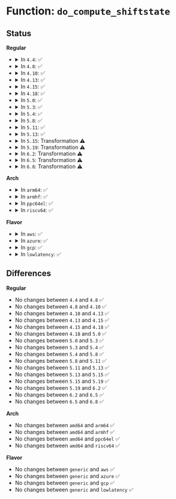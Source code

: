 # Function: <code>do_compute_shiftstate</code>

## Status
<b>Regular</b>
<ul>
<li>
<details>
<summary>In <code>4.4</code>: ✅</summary>

```c
void do_compute_shiftstate();
```

**Collision:** Unique Static

**Inline:** No

**Transformation:** False

**Instances:**

```
In drivers/tty/vt/keyboard.c (ffffffff814f2070)
Location: drivers/tty/vt/keyboard.c:367
Inline: False
Direct callers:
  - drivers/tty/vt/keyboard.c:fn_null
  - drivers/tty/vt/keyboard.c:kbd_event
  - drivers/tty/vt/keyboard.c:compute_shiftstate
  - drivers/tty/vt/keyboard.c:vt_do_kdskbmode
  - drivers/tty/vt/keyboard.c:vt_do_kdskbmode
  - drivers/tty/vt/keyboard.c:vt_do_kdsk_ioctl
```
**Symbols:**

```
ffffffff814f2070-ffffffff814f211b: do_compute_shiftstate (STB_LOCAL)
```
</details>
</li>
<li>
<details>
<summary>In <code>4.8</code>: ✅</summary>

```c
void do_compute_shiftstate();
```

**Collision:** Unique Static

**Inline:** No

**Transformation:** False

**Instances:**

```
In drivers/tty/vt/keyboard.c (ffffffff81542c80)
Location: drivers/tty/vt/keyboard.c:367
Inline: False
Direct callers:
  - drivers/tty/vt/keyboard.c:vt_do_kdsk_ioctl
  - drivers/tty/vt/keyboard.c:vt_do_kdskbmode
  - drivers/tty/vt/keyboard.c:vt_do_kdskbmode
  - drivers/tty/vt/keyboard.c:kbd_event
  - drivers/tty/vt/keyboard.c:fn_null
  - drivers/tty/vt/keyboard.c:compute_shiftstate
```
**Symbols:**

```
ffffffff81542c80-ffffffff81542d2f: do_compute_shiftstate (STB_LOCAL)
```
</details>
</li>
<li>
<details>
<summary>In <code>4.10</code>: ✅</summary>

```c
void do_compute_shiftstate();
```

**Collision:** Unique Static

**Inline:** No

**Transformation:** False

**Instances:**

```
In drivers/tty/vt/keyboard.c (ffffffff8156f2c0)
Location: drivers/tty/vt/keyboard.c:367
Inline: False
Direct callers:
  - drivers/tty/vt/keyboard.c:vt_do_kdsk_ioctl
  - drivers/tty/vt/keyboard.c:vt_do_kdskbmode
  - drivers/tty/vt/keyboard.c:vt_do_kdskbmode
  - drivers/tty/vt/keyboard.c:kbd_event
  - drivers/tty/vt/keyboard.c:fn_null
  - drivers/tty/vt/keyboard.c:compute_shiftstate
```
**Symbols:**

```
ffffffff8156f2c0-ffffffff8156f36f: do_compute_shiftstate (STB_LOCAL)
```
</details>
</li>
<li>
<details>
<summary>In <code>4.13</code>: ✅</summary>

```c
void do_compute_shiftstate();
```

**Collision:** Unique Static

**Inline:** No

**Transformation:** False

**Instances:**

```
In drivers/tty/vt/keyboard.c (ffffffff81583840)
Location: drivers/tty/vt/keyboard.c:368
Inline: False
Direct callers:
  - drivers/tty/vt/keyboard.c:vt_do_kdsk_ioctl
  - drivers/tty/vt/keyboard.c:vt_do_kdskbmode
  - drivers/tty/vt/keyboard.c:vt_do_kdskbmode
  - drivers/tty/vt/keyboard.c:kbd_event
  - drivers/tty/vt/keyboard.c:fn_null
  - drivers/tty/vt/keyboard.c:compute_shiftstate
```
**Symbols:**

```
ffffffff81583840-ffffffff815838ed: do_compute_shiftstate (STB_LOCAL)
```
</details>
</li>
<li>
<details>
<summary>In <code>4.15</code>: ✅</summary>

```c
void do_compute_shiftstate();
```

**Collision:** Unique Static

**Inline:** No

**Transformation:** False

**Instances:**

```
In drivers/tty/vt/keyboard.c (ffffffff815e8340)
Location: drivers/tty/vt/keyboard.c:369
Inline: False
Direct callers:
  - drivers/tty/vt/keyboard.c:vt_do_kdsk_ioctl
  - drivers/tty/vt/keyboard.c:vt_do_kdskbmode
  - drivers/tty/vt/keyboard.c:vt_do_kdskbmode
  - drivers/tty/vt/keyboard.c:kbd_event
  - drivers/tty/vt/keyboard.c:fn_null
  - drivers/tty/vt/keyboard.c:compute_shiftstate
```
**Symbols:**

```
ffffffff815e8340-ffffffff815e83ed: do_compute_shiftstate (STB_LOCAL)
```
</details>
</li>
<li>
<details>
<summary>In <code>4.18</code>: ✅</summary>

```c
void do_compute_shiftstate();
```

**Collision:** Unique Static

**Inline:** No

**Transformation:** False

**Instances:**

```
In drivers/tty/vt/keyboard.c (ffffffff81621590)
Location: drivers/tty/vt/keyboard.c:369
Inline: False
Direct callers:
  - drivers/tty/vt/keyboard.c:vt_do_kdsk_ioctl
  - drivers/tty/vt/keyboard.c:vt_do_kdskbmode
  - drivers/tty/vt/keyboard.c:vt_do_kdskbmode
  - drivers/tty/vt/keyboard.c:kbd_event
  - drivers/tty/vt/keyboard.c:fn_null
  - drivers/tty/vt/keyboard.c:compute_shiftstate
```
**Symbols:**

```
ffffffff81621590-ffffffff8162163d: do_compute_shiftstate (STB_LOCAL)
```
</details>
</li>
<li>
<details>
<summary>In <code>5.0</code>: ✅</summary>

```c
void do_compute_shiftstate();
```

**Collision:** Unique Static

**Inline:** No

**Transformation:** False

**Instances:**

```
In drivers/tty/vt/keyboard.c (ffffffff8163ea70)
Location: drivers/tty/vt/keyboard.c:369
Inline: False
Direct callers:
  - drivers/tty/vt/keyboard.c:vt_do_kdsk_ioctl
  - drivers/tty/vt/keyboard.c:vt_do_kdskbmode
  - drivers/tty/vt/keyboard.c:vt_do_kdskbmode
  - drivers/tty/vt/keyboard.c:kbd_event
  - drivers/tty/vt/keyboard.c:fn_null
  - drivers/tty/vt/keyboard.c:compute_shiftstate
```
**Symbols:**

```
ffffffff8163ea70-ffffffff8163eb1d: do_compute_shiftstate (STB_LOCAL)
```
</details>
</li>
<li>
<details>
<summary>In <code>5.3</code>: ✅</summary>

```c
void do_compute_shiftstate();
```

**Collision:** Unique Static

**Inline:** No

**Transformation:** False

**Instances:**

```
In drivers/tty/vt/keyboard.c (ffffffff81672fc0)
Location: drivers/tty/vt/keyboard.c:370
Inline: False
Direct callers:
  - drivers/tty/vt/keyboard.c:vt_do_kdsk_ioctl
  - drivers/tty/vt/keyboard.c:vt_do_kdskbmode
  - drivers/tty/vt/keyboard.c:vt_do_kdskbmode
  - drivers/tty/vt/keyboard.c:kbd_keycode
  - drivers/tty/vt/keyboard.c:fn_null
  - drivers/tty/vt/keyboard.c:compute_shiftstate
```
**Symbols:**

```
ffffffff81672fc0-ffffffff81673069: do_compute_shiftstate (STB_LOCAL)
```
</details>
</li>
<li>
<details>
<summary>In <code>5.4</code>: ✅</summary>

```c
void do_compute_shiftstate();
```

**Collision:** Unique Static

**Inline:** No

**Transformation:** False

**Instances:**

```
In drivers/tty/vt/keyboard.c (ffffffff81695740)
Location: drivers/tty/vt/keyboard.c:370
Inline: False
Direct callers:
  - drivers/tty/vt/keyboard.c:vt_do_kdsk_ioctl
  - drivers/tty/vt/keyboard.c:vt_do_kdskbmode
  - drivers/tty/vt/keyboard.c:vt_do_kdskbmode
  - drivers/tty/vt/keyboard.c:kbd_keycode
  - drivers/tty/vt/keyboard.c:fn_null
  - drivers/tty/vt/keyboard.c:compute_shiftstate
```
**Symbols:**

```
ffffffff81695740-ffffffff816957e9: do_compute_shiftstate (STB_LOCAL)
```
</details>
</li>
<li>
<details>
<summary>In <code>5.8</code>: ✅</summary>

```c
void do_compute_shiftstate();
```

**Collision:** Unique Static

**Inline:** No

**Transformation:** False

**Instances:**

```
In drivers/tty/vt/keyboard.c (ffffffff81748070)
Location: drivers/tty/vt/keyboard.c:374
Inline: False
Direct callers:
  - drivers/tty/vt/keyboard.c:vt_do_kdsk_ioctl
  - drivers/tty/vt/keyboard.c:vt_do_kdskbmode
  - drivers/tty/vt/keyboard.c:vt_do_kdskbmode
  - drivers/tty/vt/keyboard.c:kbd_keycode
  - drivers/tty/vt/keyboard.c:fn_null
  - drivers/tty/vt/keyboard.c:compute_shiftstate
```
**Symbols:**

```
ffffffff81748070-ffffffff81748119: do_compute_shiftstate (STB_LOCAL)
```
</details>
</li>
<li>
<details>
<summary>In <code>5.11</code>: ✅</summary>

```c
void do_compute_shiftstate();
```

**Collision:** Unique Static

**Inline:** No

**Transformation:** False

**Instances:**

```
In drivers/tty/vt/keyboard.c (ffffffff817639c0)
Location: drivers/tty/vt/keyboard.c:382
Inline: False
Direct callers:
  - drivers/tty/vt/keyboard.c:vt_kdskbent
  - drivers/tty/vt/keyboard.c:vt_do_kdskbmode
  - drivers/tty/vt/keyboard.c:vt_do_kdskbmode
  - drivers/tty/vt/keyboard.c:kbd_keycode
  - drivers/tty/vt/keyboard.c:fn_null
  - drivers/tty/vt/keyboard.c:compute_shiftstate
```
**Symbols:**

```
ffffffff817639c0-ffffffff81763a69: do_compute_shiftstate (STB_LOCAL)
```
</details>
</li>
<li>
<details>
<summary>In <code>5.13</code>: ✅</summary>

```c
void do_compute_shiftstate();
```

**Collision:** Unique Static

**Inline:** No

**Transformation:** False

**Instances:**

```
In drivers/tty/vt/keyboard.c (ffffffff81748150)
Location: drivers/tty/vt/keyboard.c:391
Inline: False
Direct callers:
  - drivers/tty/vt/keyboard.c:vt_kdskbent
  - drivers/tty/vt/keyboard.c:vt_do_kdskbmode
  - drivers/tty/vt/keyboard.c:vt_do_kdskbmode
  - drivers/tty/vt/keyboard.c:kbd_keycode
  - drivers/tty/vt/keyboard.c:fn_null
  - drivers/tty/vt/keyboard.c:vt_set_leds_compute_shiftstate
```
**Symbols:**

```
ffffffff81748150-ffffffff81748201: do_compute_shiftstate (STB_LOCAL)
```
</details>
</li>
<li>
<details>
<summary>In <code>5.15</code>: Transformation ⚠️</summary>

```c
void do_compute_shiftstate();
```

**Collision:** Unique Static

**Inline:** No

**Transformation:** True

**Instances:**

```
In drivers/tty/vt/keyboard.c (0)
Location: drivers/tty/vt/keyboard.c:391
Inline: False
Direct callers:
  - drivers/tty/vt/keyboard.c:vt_kdskbent
  - drivers/tty/vt/keyboard.c:vt_do_kdskbmode
  - drivers/tty/vt/keyboard.c:vt_do_kdskbmode
  - drivers/tty/vt/keyboard.c:kbd_keycode
  - drivers/tty/vt/keyboard.c:fn_null
  - drivers/tty/vt/keyboard.c:vt_set_leds_compute_shiftstate
```
**Symbols:**

```
ffffffff817c9370-ffffffff817c948e: do_compute_shiftstate (STB_LOCAL)
ffffffff81cf9422-ffffffff81cf943c: do_compute_shiftstate.cold (STB_LOCAL)
```
</details>
</li>
<li>
<details>
<summary>In <code>5.19</code>: Transformation ⚠️</summary>

```c
void do_compute_shiftstate();
```

**Collision:** Unique Static

**Inline:** No

**Transformation:** True

**Instances:**

```
In drivers/tty/vt/keyboard.c (0)
Location: drivers/tty/vt/keyboard.c:392
Inline: False
Direct callers:
  - drivers/tty/vt/keyboard.c:vt_kdskbent
  - drivers/tty/vt/keyboard.c:vt_do_kdskbmode
  - drivers/tty/vt/keyboard.c:vt_do_kdskbmode
  - drivers/tty/vt/keyboard.c:kbd_keycode
  - drivers/tty/vt/keyboard.c:fn_null
  - drivers/tty/vt/keyboard.c:vt_set_leds_compute_shiftstate
```
**Symbols:**

```
ffffffff819068e0-ffffffff81906a1c: do_compute_shiftstate (STB_LOCAL)
ffffffff81ec15fc-ffffffff81ec1616: do_compute_shiftstate.cold (STB_LOCAL)
```
</details>
</li>
<li>
<details>
<summary>In <code>6.2</code>: Transformation ⚠️</summary>

```c
void do_compute_shiftstate();
```

**Collision:** Unique Static

**Inline:** No

**Transformation:** True

**Instances:**

```
In drivers/tty/vt/keyboard.c (0)
Location: drivers/tty/vt/keyboard.c:392
Inline: False
Direct callers:
  - drivers/tty/vt/keyboard.c:vt_kdskbent
  - drivers/tty/vt/keyboard.c:vt_do_kdskbmode
  - drivers/tty/vt/keyboard.c:vt_do_kdskbmode
  - drivers/tty/vt/keyboard.c:kbd_keycode
  - drivers/tty/vt/keyboard.c:fn_null
  - drivers/tty/vt/keyboard.c:vt_set_leds_compute_shiftstate
```
**Symbols:**

```
ffffffff81a5fd90-ffffffff81a5fe9c: do_compute_shiftstate (STB_LOCAL)
ffffffff820956d3-ffffffff820956ed: do_compute_shiftstate.cold (STB_LOCAL)
```
</details>
</li>
<li>
<details>
<summary>In <code>6.5</code>: Transformation ⚠️</summary>

```c
void do_compute_shiftstate();
```

**Collision:** Unique Static

**Inline:** No

**Transformation:** True

**Instances:**

```
In drivers/tty/vt/keyboard.c (0)
Location: drivers/tty/vt/keyboard.c:392
Inline: False
Direct callers:
  - drivers/tty/vt/keyboard.c:vt_kdskbent
  - drivers/tty/vt/keyboard.c:vt_do_kdskbmode
  - drivers/tty/vt/keyboard.c:vt_do_kdskbmode
  - drivers/tty/vt/keyboard.c:kbd_keycode
  - drivers/tty/vt/keyboard.c:fn_null
  - drivers/tty/vt/keyboard.c:vt_set_leds_compute_shiftstate
```
**Symbols:**

```
ffffffff81aaa450-ffffffff81aaa54c: do_compute_shiftstate (STB_LOCAL)
ffffffff82116522-ffffffff8211653c: do_compute_shiftstate.cold (STB_LOCAL)
```
</details>
</li>
<li>
<details>
<summary>In <code>6.8</code>: Transformation ⚠️</summary>

```c
void do_compute_shiftstate();
```

**Collision:** Unique Static

**Inline:** No

**Transformation:** True

**Instances:**

```
In drivers/tty/vt/keyboard.c (0)
Location: drivers/tty/vt/keyboard.c:392
Inline: False
Direct callers:
  - drivers/tty/vt/keyboard.c:vt_kdskbent
  - drivers/tty/vt/keyboard.c:vt_do_kdskbmode
  - drivers/tty/vt/keyboard.c:vt_do_kdskbmode
  - drivers/tty/vt/keyboard.c:kbd_keycode
  - drivers/tty/vt/keyboard.c:fn_null
  - drivers/tty/vt/keyboard.c:vt_set_leds_compute_shiftstate
```
**Symbols:**

```
ffffffff81afceb0-ffffffff81afcfac: do_compute_shiftstate (STB_LOCAL)
ffffffff821f4234-ffffffff821f424e: do_compute_shiftstate.cold (STB_LOCAL)
```
</details>
</li>
</ul>
<b>Arch</b>
<ul>
<li>
<details>
<summary>In <code>arm64</code>: ✅</summary>

```c
void do_compute_shiftstate();
```

**Collision:** Unique Static

**Inline:** No

**Transformation:** False

**Instances:**

```
In drivers/tty/vt/keyboard.c (ffff800010869c78)
Location: drivers/tty/vt/keyboard.c:370
Inline: False
Direct callers:
  - drivers/tty/vt/keyboard.c:vt_do_kdsk_ioctl
  - drivers/tty/vt/keyboard.c:vt_do_kdskbmode
  - drivers/tty/vt/keyboard.c:vt_do_kdskbmode
  - drivers/tty/vt/keyboard.c:fn_null
  - drivers/tty/vt/keyboard.c:compute_shiftstate
```
**Symbols:**

```
ffff800010869c78-ffff800010869d60: do_compute_shiftstate (STB_LOCAL)
```
</details>
</li>
<li>
<details>
<summary>In <code>armhf</code>: ✅</summary>

```c
void do_compute_shiftstate();
```

**Collision:** Unique Static

**Inline:** No

**Transformation:** False

**Instances:**

```
In drivers/tty/vt/keyboard.c (c096eecc)
Location: drivers/tty/vt/keyboard.c:370
Inline: False
Direct callers:
  - drivers/tty/vt/keyboard.c:vt_do_kdsk_ioctl
  - drivers/tty/vt/keyboard.c:vt_do_kdskbmode
  - drivers/tty/vt/keyboard.c:vt_do_kdskbmode
  - drivers/tty/vt/keyboard.c:kbd_keycode
  - drivers/tty/vt/keyboard.c:fn_null
  - drivers/tty/vt/keyboard.c:compute_shiftstate
```
**Symbols:**

```
c096eecc-c096ef98: do_compute_shiftstate (STB_LOCAL)
```
</details>
</li>
<li>
<details>
<summary>In <code>ppc64el</code>: ✅</summary>

```c
void do_compute_shiftstate();
```

**Collision:** Unique Static

**Inline:** No

**Transformation:** False

**Instances:**

```
In drivers/tty/vt/keyboard.c (c000000000909e30)
Location: drivers/tty/vt/keyboard.c:370
Inline: False
Direct callers:
  - drivers/tty/vt/keyboard.c:vt_do_kdsk_ioctl
  - drivers/tty/vt/keyboard.c:vt_do_kdskbmode
  - drivers/tty/vt/keyboard.c:vt_do_kdskbmode
  - drivers/tty/vt/keyboard.c:kbd_keycode
  - drivers/tty/vt/keyboard.c:fn_null
  - drivers/tty/vt/keyboard.c:compute_shiftstate
```
**Symbols:**

```
c000000000909e30-c000000000909f7c: do_compute_shiftstate (STB_LOCAL)
```
</details>
</li>
<li>
<details>
<summary>In <code>riscv64</code>: ✅</summary>

```c
void do_compute_shiftstate();
```

**Collision:** Unique Static

**Inline:** No

**Transformation:** False

**Instances:**

```
In drivers/tty/vt/keyboard.c (ffffffe00053ea92)
Location: drivers/tty/vt/keyboard.c:370
Inline: False
Direct callers:
  - drivers/tty/vt/keyboard.c:vt_do_kdsk_ioctl
  - drivers/tty/vt/keyboard.c:vt_do_kdskbmode
  - drivers/tty/vt/keyboard.c:vt_do_kdskbmode
  - drivers/tty/vt/keyboard.c:fn_null
  - drivers/tty/vt/keyboard.c:compute_shiftstate
```
**Symbols:**

```
ffffffe00053ea92-ffffffe00053eb96: do_compute_shiftstate (STB_LOCAL)
```
</details>
</li>
</ul>
<b>Flavor</b>
<ul>
<li>
<details>
<summary>In <code>aws</code>: ✅</summary>

```c
void do_compute_shiftstate();
```

**Collision:** Unique Static

**Inline:** No

**Transformation:** False

**Instances:**

```
In drivers/tty/vt/keyboard.c (ffffffff8165b1a0)
Location: drivers/tty/vt/keyboard.c:370
Inline: False
Direct callers:
  - drivers/tty/vt/keyboard.c:vt_do_kdsk_ioctl
  - drivers/tty/vt/keyboard.c:vt_do_kdskbmode
  - drivers/tty/vt/keyboard.c:vt_do_kdskbmode
  - drivers/tty/vt/keyboard.c:kbd_keycode
  - drivers/tty/vt/keyboard.c:fn_null
  - drivers/tty/vt/keyboard.c:compute_shiftstate
```
**Symbols:**

```
ffffffff8165b1a0-ffffffff8165b249: do_compute_shiftstate (STB_LOCAL)
```
</details>
</li>
<li>
<details>
<summary>In <code>azure</code>: ✅</summary>

```c
void do_compute_shiftstate();
```

**Collision:** Unique Static

**Inline:** No

**Transformation:** False

**Instances:**

```
In drivers/tty/vt/keyboard.c (ffffffff8163b520)
Location: drivers/tty/vt/keyboard.c:370
Inline: False
Direct callers:
  - drivers/tty/vt/keyboard.c:vt_do_kdsk_ioctl
  - drivers/tty/vt/keyboard.c:vt_do_kdskbmode
  - drivers/tty/vt/keyboard.c:vt_do_kdskbmode
  - drivers/tty/vt/keyboard.c:kbd_keycode
  - drivers/tty/vt/keyboard.c:fn_null
  - drivers/tty/vt/keyboard.c:compute_shiftstate
```
**Symbols:**

```
ffffffff8163b520-ffffffff8163b5c9: do_compute_shiftstate (STB_LOCAL)
```
</details>
</li>
<li>
<details>
<summary>In <code>gcp</code>: ✅</summary>

```c
void do_compute_shiftstate();
```

**Collision:** Unique Static

**Inline:** No

**Transformation:** False

**Instances:**

```
In drivers/tty/vt/keyboard.c (ffffffff81689580)
Location: drivers/tty/vt/keyboard.c:370
Inline: False
Direct callers:
  - drivers/tty/vt/keyboard.c:vt_do_kdsk_ioctl
  - drivers/tty/vt/keyboard.c:vt_do_kdskbmode
  - drivers/tty/vt/keyboard.c:vt_do_kdskbmode
  - drivers/tty/vt/keyboard.c:kbd_keycode
  - drivers/tty/vt/keyboard.c:fn_null
  - drivers/tty/vt/keyboard.c:compute_shiftstate
```
**Symbols:**

```
ffffffff81689580-ffffffff81689629: do_compute_shiftstate (STB_LOCAL)
```
</details>
</li>
<li>
<details>
<summary>In <code>lowlatency</code>: ✅</summary>

```c
void do_compute_shiftstate();
```

**Collision:** Unique Static

**Inline:** No

**Transformation:** False

**Instances:**

```
In drivers/tty/vt/keyboard.c (ffffffff816a3be0)
Location: drivers/tty/vt/keyboard.c:370
Inline: False
Direct callers:
  - drivers/tty/vt/keyboard.c:vt_do_kdsk_ioctl
  - drivers/tty/vt/keyboard.c:vt_do_kdskbmode
  - drivers/tty/vt/keyboard.c:vt_do_kdskbmode
  - drivers/tty/vt/keyboard.c:kbd_keycode
  - drivers/tty/vt/keyboard.c:fn_null
  - drivers/tty/vt/keyboard.c:compute_shiftstate
```
**Symbols:**

```
ffffffff816a3be0-ffffffff816a3c89: do_compute_shiftstate (STB_LOCAL)
```
</details>
</li>
</ul>

## Differences
<b>Regular</b>
<ul>
<li>
No changes between <code>4.4</code> and <code>4.8</code> ✅
</li>
<li>
No changes between <code>4.8</code> and <code>4.10</code> ✅
</li>
<li>
No changes between <code>4.10</code> and <code>4.13</code> ✅
</li>
<li>
No changes between <code>4.13</code> and <code>4.15</code> ✅
</li>
<li>
No changes between <code>4.15</code> and <code>4.18</code> ✅
</li>
<li>
No changes between <code>4.18</code> and <code>5.0</code> ✅
</li>
<li>
No changes between <code>5.0</code> and <code>5.3</code> ✅
</li>
<li>
No changes between <code>5.3</code> and <code>5.4</code> ✅
</li>
<li>
No changes between <code>5.4</code> and <code>5.8</code> ✅
</li>
<li>
No changes between <code>5.8</code> and <code>5.11</code> ✅
</li>
<li>
No changes between <code>5.11</code> and <code>5.13</code> ✅
</li>
<li>
No changes between <code>5.13</code> and <code>5.15</code> ✅
</li>
<li>
No changes between <code>5.15</code> and <code>5.19</code> ✅
</li>
<li>
No changes between <code>5.19</code> and <code>6.2</code> ✅
</li>
<li>
No changes between <code>6.2</code> and <code>6.5</code> ✅
</li>
<li>
No changes between <code>6.5</code> and <code>6.8</code> ✅
</li>
</ul>
<b>Arch</b>
<ul>
<li>
No changes between <code>amd64</code> and <code>arm64</code> ✅
</li>
<li>
No changes between <code>amd64</code> and <code>armhf</code> ✅
</li>
<li>
No changes between <code>amd64</code> and <code>ppc64el</code> ✅
</li>
<li>
No changes between <code>amd64</code> and <code>riscv64</code> ✅
</li>
</ul>
<b>Flavor</b>
<ul>
<li>
No changes between <code>generic</code> and <code>aws</code> ✅
</li>
<li>
No changes between <code>generic</code> and <code>azure</code> ✅
</li>
<li>
No changes between <code>generic</code> and <code>gcp</code> ✅
</li>
<li>
No changes between <code>generic</code> and <code>lowlatency</code> ✅
</li>
</ul>
